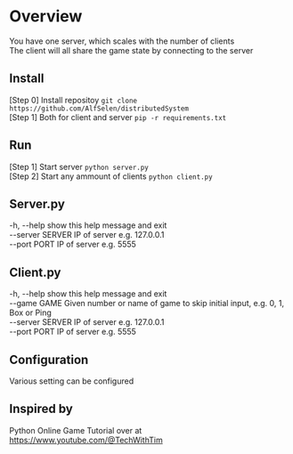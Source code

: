 # Overview
You have one server, which scales with the number of clients \
The client will all share the game state by connecting to the server

## Install
[Step 0] Install repositoy ```git clone https://github.com/AlfSelen/distributedSystem```\
[Step 1] Both for client and server ```pip -r requirements.txt```

## Run
[Step 1] Start server ```python server.py```\
[Step 2] Start any ammount of clients ```python client.py```

## Server.py
  -h, --help       show this help message and exit \
  --server SERVER  IP of server e.g. 127.0.0.1 \
  --port PORT      IP of server e.g. 5555 

## Client.py
  -h, --help       show this help message and exit\
  --game GAME      Given number or name of game to skip initial input, e.g. 0, 1, Box or Ping\
  --server SERVER  IP of server e.g. 127.0.0.1\
  --port PORT      IP of server e.g. 5555

## Configuration
Various setting can be configured
### 

## Inspired by
Python Online Game Tutorial over at https://www.youtube.com/@TechWithTim
